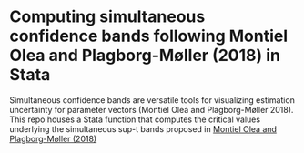 
# Computing simultaneous confidence bands following Montiel Olea and Plagborg-Møller (2018) in Stata

Simultaneous confidence bands are versatile tools for visualizing estimation uncertainty for parameter vectors (Montiel Olea and Plagborg-Møller 2018). This repo houses a Stata function that computes the critical values underlying the simultaneous sup-t bands proposed in [Montiel Olea and Plagborg-Møller (2018)](https://scholar.princeton.edu/sites/default/files/mikkelpm/files/conf_band.pdf)

